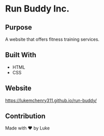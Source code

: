 # Run Buddy Inc.

## Purpose
A website that offers fitness training services.

## Built With
* HTML
* CSS

## Website
https://lukemchenry311.github.io/run-buddy/

## Contribution
Made with ❤️ by Luke